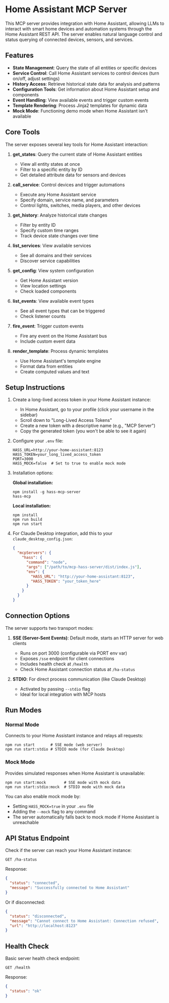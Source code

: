 # Home Assistant MCP Server

This MCP server provides integration with Home Assistant, allowing LLMs to interact with smart home devices and automation systems through the Home Assistant REST API. The server enables natural language control and status querying of connected devices, sensors, and services.

## Features

- **State Management**: Query the state of all entities or specific devices
- **Service Control**: Call Home Assistant services to control devices (turn on/off, adjust settings)
- **History Access**: Retrieve historical state data for analysis and patterns
- **Configuration Tools**: Get information about Home Assistant setup and components
- **Event Handling**: View available events and trigger custom events
- **Template Rendering**: Process Jinja2 templates for dynamic data
- **Mock Mode**: Functioning demo mode when Home Assistant isn't available

## Core Tools

The server exposes several key tools for Home Assistant interaction:

1. **get_states**: Query the current state of Home Assistant entities
   - View all entity states at once
   - Filter to a specific entity by ID
   - Get detailed attribute data for sensors and devices

2. **call_service**: Control devices and trigger automations
   - Execute any Home Assistant service
   - Specify domain, service name, and parameters
   - Control lights, switches, media players, and other devices

3. **get_history**: Analyze historical state changes
   - Filter by entity ID
   - Specify custom time ranges
   - Track device state changes over time

4. **list_services**: View available services
   - See all domains and their services
   - Discover service capabilities

5. **get_config**: View system configuration
   - Get Home Assistant version
   - View location settings
   - Check loaded components

6. **list_events**: View available event types
   - See all event types that can be triggered
   - Check listener counts

7. **fire_event**: Trigger custom events
   - Fire any event on the Home Assistant bus
   - Include custom event data

8. **render_template**: Process dynamic templates
   - Use Home Assistant's template engine
   - Format data from entities
   - Create computed values and text

## Setup Instructions

1. Create a long-lived access token in your Home Assistant instance:
   - In Home Assistant, go to your profile (click your username in the sidebar)
   - Scroll down to "Long-Lived Access Tokens"
   - Create a new token with a descriptive name (e.g., "MCP Server")
   - Copy the generated token (you won't be able to see it again)

2. Configure your `.env` file:
   ```
   HASS_URL=http://your-home-assistant:8123
   HASS_TOKEN=your_long_lived_access_token
   PORT=3000
   HASS_MOCK=false  # Set to true to enable mock mode
   ```

3. Installation options:

   **Global installation:**
   ```
   npm install -g hass-mcp-server
   hass-mcp
   ```

   **Local installation:**
   ```
   npm install
   npm run build
   npm run start
   ```

4. For Claude Desktop integration, add this to your `claude_desktop_config.json`:
   ```json
   {
     "mcpServers": {
       "hass": {
         "command": "node",
         "args": ["/path/to/mcp-hass-server/dist/index.js"],
         "env": {
           "HASS_URL": "http://your-home-assistant:8123",
           "HASS_TOKEN": "your_token_here"
         }
       }
     }
   }
   ```

## Connection Options

The server supports two transport modes:

1. **SSE (Server-Sent Events)**: Default mode, starts an HTTP server for web clients
   - Runs on port 3000 (configurable via PORT env var)
   - Exposes `/sse` endpoint for client connections
   - Includes health check at `/health`
   - Check Home Assistant connection status at `/ha-status`

2. **STDIO**: For direct process communication (like Claude Desktop)
   - Activated by passing `--stdio` flag
   - Ideal for local integration with MCP hosts

## Run Modes

### Normal Mode
Connects to your Home Assistant instance and relays all requests:
```
npm run start       # SSE mode (web server)
npm run start:stdio # STDIO mode (for Claude Desktop)
```

### Mock Mode
Provides simulated responses when Home Assistant is unavailable:
```
npm run start:mock        # SSE mode with mock data
npm run start:stdio:mock  # STDIO mode with mock data
```

You can also enable mock mode by:
- Setting `HASS_MOCK=true` in your `.env` file
- Adding the `--mock` flag to any command
- The server automatically falls back to mock mode if Home Assistant is unreachable

## API Status Endpoint

Check if the server can reach your Home Assistant instance:
```
GET /ha-status
```

Response:
```json
{
  "status": "connected",
  "message": "Successfully connected to Home Assistant"
}
```

Or if disconnected:
```json
{
  "status": "disconnected",
  "message": "Cannot connect to Home Assistant: Connection refused",
  "url": "http://localhost:8123"
}
```

## Health Check

Basic server health check endpoint:
```
GET /health
```

Response:
```json
{
  "status": "ok"
}
```